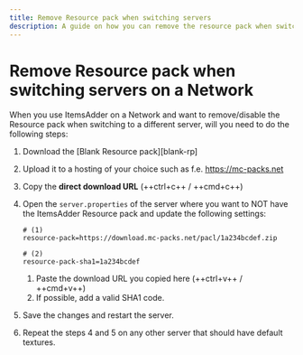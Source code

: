 ```yaml
---
title: Remove Resource pack when switching servers
description: A guide on how you can remove the resource pack when switching servers.
---
```


# Remove Resource pack when switching servers on a Network

When you use ItemsAdder on a Network and want to remove/disable the Resource pack when switching to a different server, will you need to do the following steps:

1. Download the [Blank Resource pack][blank-rp]
2. Upload it to a hosting of your choice such as f.e. https://mc-packs.net
3. Copy the **direct download URL** (++ctrl+c++ / ++cmd+c++)
4. Open the `server.properties` of the server where you want to NOT have the ItemsAdder Resource pack and update the following settings:
    
    ```properties
    # (1)
    resource-pack=https://download.mc-packs.net/pacl/1a234bcdef.zip
    
    # (2)
    resource-pack-sha1=1a234bcdef
    ```
    
    1.  Paste the download URL you copied here (++ctrl+v++ / ++cmd+v++)
    2.  If possible, add a valid SHA1 code.

5. Save the changes and restart the server.
6. Repeat the steps 4 and 5 on any other server that should have default textures.